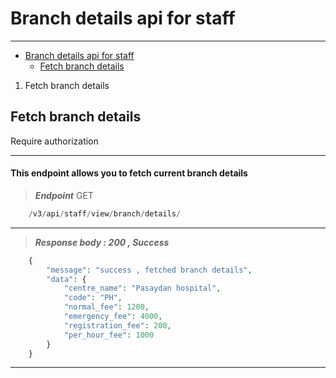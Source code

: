 <a name="branch-details-api-for-staff"></a>
# Branch details api for staff

---

- [Branch details api for staff](#branch-details-api-for-staff)
  - [Fetch branch details](#fetch-branch-details)

1. Fetch branch details


<a name="fetch-branch-details"></a>
## Fetch branch details

<larecipe-badge type="warning" radius="full">Require authorization</larecipe-badge>

---

<h4>This endpoint allows you to fetch current branch details</h4>

> ***Endpoint***
<larecipe-badge type="success">GET</larecipe-badge>

```php
    /v3/api/staff/view/branch/details/
```
---


> ***Response body : 200 , Success***

```php
    {
        "message": "success , fetched branch details",
        "data": {
            "centre_name": "Pasaydan hospital",
            "code": "PH",
            "normal_fee": 1200,
            "emergency_fee": 4000,
            "registration_fee": 200,
            "per_hour_fee": 1000
        }
    }
```
---




